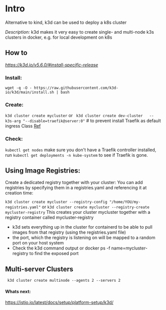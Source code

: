 # Intro
Alternative to kind, k3d can be used to deploy a k8s cluster

*Description:*
k3d makes it very easy to create single- and multi-node k3s clusters in docker, e.g. for local development on k8s


##  How to
_https://k3d.io/v5.6.0/#install-specific-release_

### Install:
`wget -q -O - https://raw.githubusercontent.com/k3d-io/k3d/main/install.sh | bash`

### Create:
`k3d cluster create mycluster`
or
`  k3d cluster create dev-cluster   --k3s-arg "--disable=traefik@server:0" ` # to prevent install Traefik as default ingress Class
[Ref](https://github.com/k3d-io/k3d-demo/blob/main/assets/k3d-config.yaml)



### Check:
`kubectl get nodes`
make sure you don't have a Traefik controller installed, run `kubectl get deployments -n kube-system`  to see if Traefik is gone.
## Using Image Registries:

Create a dedicated registry together with your cluster: 
You can add registries by specifying them in a registries.yaml and referencing it at creation time: 

`k3d cluster create mycluster --registry-config "/home/YOU/my-registries.yaml"`
or 
`k3d cluster create mycluster --registry-create mycluster-registry`
This creates your cluster mycluster together with a registry container called mycluster-registry

* k3d sets everything up in the cluster for containerd to be able to pull images from that registry (using the registries.yaml file)
* the port, which the registry is listening on will be mapped to a random port on your host system
* Check the k3d command output or docker ps -f name=mycluster-registry to find the exposed port


## Multi-server Clusters
` k3d cluster create multinode --agents 2 --servers 2`

#### Whats next:
https://istio.io/latest/docs/setup/platform-setup/k3d/

